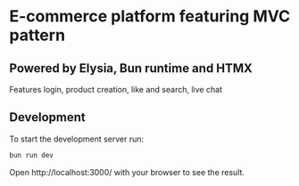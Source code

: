 # E-commerce platform featuring MVC pattern
## Powered by Elysia, Bun runtime and HTMX 
Features login, product creation, like and search, live chat


## Development
To start the development server run:
```bash
bun run dev
```

Open http://localhost:3000/ with your browser to see the result.